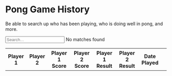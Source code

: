 # Pong Game History

Be able to search up who has been playing, who is doing well in pong, and more.

<input type="text" id="searchInput" placeholder="Search..." onkeyup="search_table()">
<table id="recentGames" style="width: 100%;">
  <tr>
    <th>Player 1</th>
    <th>Player 2</th>
    <th>Player 1 Score</th>
    <th>Player 2 Score</th>
    <th>Player 1 Result</th>
    <th>Player 2 Result</th>
    <th>Date Played</th>
    <th></th>
  </tr>
  <tbody id="pongList">
  </tbody>
  <tr>No matches found</tr>
</table>
<p id="noMatchesFound" style="display:none;">No matches found</p>

<script>
  // prepare HTML result container for new output
  const resultContainer = document.getElementById("pongList");
  const noMatchesFound = document.getElementById("noMatchesFound");
  // prepare URL's to allow easy switch from deployment and localhost
  //const url = "http://127.0.0.1:8086/api/pong"
  const url = "https://pythonalflask.tk/api/pong"
  
  const read_fetch = url + '/pongList';
  const update_fetch = url + '/updatePong';

  // Load users on page entry
  read_games();

  // search function gets connected to the input
  document.getElementById("searchInput").addEventListener("keyup", function() {
    search_table();
  });

  function search_table() {
    // Declare variables
    var input, filter, table, tr, td, i, j, txtValue;
    input = document.getElementById("searchInput");
    filter = input.value.toUpperCase();
    table = document.getElementById("recentGames");
    tr = table.getElementsByTagName("tr");

    // Loop through all table rows, and hide those that don't match the search query
    let matchesFound = false;
    for (i = 0; i < tr.length; i++) {
      // Search in all 7 columns
      for (j = 0; j < 7; j++) {
        td = tr[i].getElementsByTagName("td")[j];
        if (td) {
          txtValue = td.textContent || td.innerText;
          if (txtValue.toUpperCase().indexOf(filter) > -1) {
            tr[i].style.display = "";
            matchesFound = true;
            break;
          } else {
            tr[i].style.display = "none";
          }
        }
      }
    }
    if (!matchesFound) {
      noMatchesFound.style.display = "block";
    } else {
      noMatchesFound.style.display = "none";
    }
  }

  // Display Game history Table, data is fetched from Backend Database
  function read_games() {
    // prepare fetch options
    const read_options = {
      method: 'GET', // *GET, POST, PUT, DELETE, etc.
      mode: 'cors', // no-cors, *cors, same-origin
      cache: 'default', // *default, no-cache, reload, force-cache, only-if-cached
      credentials: 'omit', // include, *same-origin, omit
      headers: {
        'Content-Type': 'application/json'
      },
    };

    // fetch the data from API
    fetch(read_fetch, read_options)
      // response is a RESTful "promise" on any successful fetch
      .then(response => {
        // check for response errors
        if (response.status !== 200) {
          const errorMsg = 'Database read error: ' + response.status;
          console.log(errorMsg);
          const tr = document.createElement("tr");
          const td = document.createElement("td");
          td.innerHTML = errorMsg;
          tr.appendChild(td);
          resultContainer.appendChild(tr);
          return;
        }
        // valid response will have json data
        response.json().then(data => {
          console.log(data);
          data.sort(function(a, b) {
            return new Date(b.gameDatetime) - new Date(a.gameDatetime);
          });
          for (let i = 0; i < data.length; i++) {
            const row = data[i];
            console.log(row);
            add_row(row);
          }
        })
      })
      // catch fetch errors (ie ACCESS to server blocked)
      .catch(err => {
        console.error(err);
        const tr = document.createElement("tr");
        const td = document.createElement("td");
        td.innerHTML = err;
        tr.appendChild(td);
        resultContainer.appendChild(tr);
      });
  }

  function update_game(id) {
  // prompt user to enter new game data
  const user1 = prompt("Enter new Player 1:");
  const user2 = prompt("Enter new Player 2:");
  const score1 = prompt("Enter new Player 1 Score:");
  const score2 = prompt("Enter new Player 2 Score:");
  const result1 = prompt("Enter new Player 1 Result (Win/Loss):");
  const result2 = prompt("Enter new Player 2 Result (Win/Loss):");
  const gameDatetime = new Date().toISOString();

  // prepare PUT request data
  const data = {
    user1: user1,
    user2: user2,
    score1: score1,
    score2: score2,
    result1: result1,
    result2: result2,
    gameDatetime: gameDatetime
  };

  // prepare PUT request options
  const options = {
    method: 'PUT',
    mode: 'cors',
    cache: 'default', // *default, no-cache, reload, force-cache, only-if-cached
    //credentials: 'omit', // include, *same-origin, omit
    headers: {
      'Content-Type': 'application/json',
      'Authorization': 'Bearer my-token'
    },
    body: JSON.stringify(data)
  };

  // send PUT request to API
  fetch(update_fetch, options)
    .then(response => {
      // check for response errors
      if (response.status !== 200) {
        const errorMsg = 'Database update error: ' + response.status;
        console.log(errorMsg);
        alert(errorMsg);
        return;
      }
      // on successful update, reload game history table
      resultContainer.innerHTML = ""; // clear current table
      read_games(); // reload table
    })
    .catch(err => {
      console.error(err);
      alert(err);
    });
  }

  function delete_game(gameId) {
    const deleteUrl = url + '/pongList/' + gameId;
    const delete_options = {
      method: 'DELETE',
      mode: 'cors',
      cache: 'no-cache',
      credentials: 'omit',
      headers: {
        'Content-Type': 'application/json',
        'Authorization': 'Bearer my-token'
      },
    };

    fetch(deleteUrl, delete_options)
      .then(response => {
        if (response.status !== 200) {
          console.log('Error deleting game: ' + response.status);
          return;
        }
        console.log('Game deleted successfully');
        // Reload game list after successful deletion
        resultContainer.innerHTML = '';
        read_games();
      })
      .catch(err => {
        console.error(err);
      });
  }


  function add_row(data) {
    const tr = document.createElement("tr");
    const user1 = document.createElement("td");
    const user2 = document.createElement("td");
    const score1 = document.createElement("td");
    const score2 = document.createElement("td");
    const result1 = document.createElement("td");
    const result2 = document.createElement("td");
    const gameDatetime = document.createElement("td");

  
    // obtain data that is specific to the API
    user1.innerHTML = data.user1; 
    user2.innerHTML = data.user2; 
    score1.innerHTML = data.score1;
    score2.innerHTML = data.score2;
    result1.innerHTML = data.result1;
    result2.innerHTML = data.result2;
    gameDatetime.innerHTML = data.gameDatetime;

    // add HTML to container
    tr.appendChild(user1);
    tr.appendChild(user2);
    tr.appendChild(score1);
    tr.appendChild(score2);
    tr.appendChild(result1);
    tr.appendChild(result2);
    tr.appendChild(gameDatetime);

    // add click event listener to row
    tr.addEventListener("click", function() {
      update_game(data.id); // call update_game function with the id of the game to be updated
    });

      const deleteBtn = document.createElement("button");
    deleteBtn.innerHTML = "Delete";
    deleteBtn.onclick = function() {
      if (confirm("Are you sure you want to delete this game?")) {
        delete_game(data.id);
      }
    };
    tr.appendChild(deleteBtn);

    resultContainer.appendChild(tr);
  }
</script>

